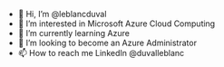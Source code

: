 - 👋 Hi, I’m @leblancduval
- 👀 I’m interested in Microsoft Azure Cloud Computing
- 🌱 I’m currently learning Azure 
- 💞️ I’m looking to become an Azure Administrator
- 📫 How to reach me LinkedIn @duvalleblanc

<!---
leblancduval/leblancduval is a ✨ special ✨ repository because its `README.md` (this file) appears on your GitHub profile.
You can click the Preview link to take a look at your changes.
--->

